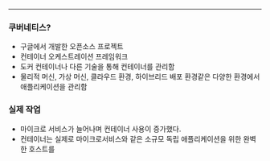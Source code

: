 
---

### 쿠버네티스?
- 구글에서 개발한 오픈소스 프로젝트
- 컨테이너 오케스트레이션 프레임워크
- 도커 컨테이너나 다른 기술을 통해 컨테이너를 관리함
- 물리적 머신, 가상 머신, 클라우드 환경, 하이브리드 배포 환경같은 다양한 환경에서 애플리케이션을 관리함

### 실제 작업
- 마이크로 서비스가 늘어나며 컨테이너 사용이 증가했다.
- 컨테이너는 실제로 마이크로서비스와 같은 소규모 독립 애플리케이션을 위한 완벽한 호스트를